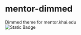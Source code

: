 # mentor-dimmed
Dimmed theme for mentor.khai.edu \
![Static Badge](https://img.shields.io/badge/Install%20for%20Tampermonkey-gray?style=for-the-badge&logo=tampermonkey&link=https%3A%2F%2Fgithub.com%2Fhusarenko%2Fmentor-dimmed%2Fraw%2Fmain%2FMentor%2520KhAI%2520Dark%2520Theme-0.1.user.js)
